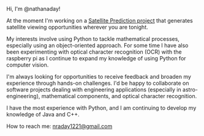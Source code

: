 Hi, I'm @nathanaday!

At the moment I'm working on a [Satellite Prediction project](https://github.com/nathanaday/SatellitePrediction) that generates satellite viewing opportunities wherever you are tonight.

My interests involve using Python to tackle mathematical processes, especially using an object-oriented approach. For some time I have also been experimenting with optical character recognition (OCR) with the raspberry pi as I continue to expand my knowledge of using Python for computer vision.

I'm always looking for opportunities to receive feedback and broaden my experience through hands-on challenges. I'd be happy to collaborate on software projects dealing with engineering applications (especially in astro-engineering), mathematical components, and optical character recognition.

I have the most experience with Python, and I am continuing to develop my knowledge of Java and C++. 

How to reach me:
nraday1221@gmail.com
